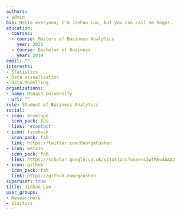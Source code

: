 ```yaml
---
authors:
- admin
bio: Hello everyone, I'm Jinhao Luo, but you can call me Roger.
education:
  courses:
  - course: Masters of Business Analytics
    year: 2021
  - course: Bachelor of Business
    year: 2019
email: ""
interests:
- Statistics
- Data visualisation
- Data Modelling
organizations:
- name: Monash University
  url: ""
role: Student of Business Analytics
social:
- icon: envelope
  icon_pack: fas
  link: '#contact'
- icon: facebook
  icon_pack: fab
  link: https://twitter.com/GeorgeCushen
- icon: weixin
  icon_pack: fab
  link: https://scholar.google.co.uk/citations?user=sIwtMXoAAAAJ
- icon: github
  icon_pack: fab
  link: https://github.com/gcushen
superuser: true
title: Jinhao Luo
user_groups:
- Researchers
- Visitors
---
```



